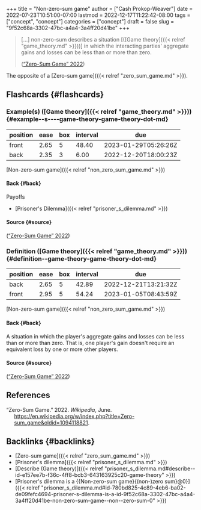 +++
title = "Non-zero-sum game"
author = ["Cash Prokop-Weaver"]
date = 2022-07-23T10:51:00-07:00
lastmod = 2022-12-17T11:22:42-08:00
tags = ["concept", "concept"]
categories = ["concept"]
draft = false
slug = "9f52c68a-3302-47bc-a4a4-3a4ff20d41be"
+++

> [...] non-zero-sum describes a situation [([Game theory]({{< relref "game_theory.md" >}}))] in which the interacting parties' aggregate gains and losses can be less than or more than zero.
>
> (<a href="#citeproc_bib_item_1">“Zero-Sum Game” 2022</a>)

The opposite of a [Zero-sum game]({{< relref "zero_sum_game.md" >}}).


## Flashcards {#flashcards}


### Example(s) ([Game theory]({{< relref "game_theory.md" >}})) {#example--s----game-theory-game-theory-dot-md}

| position | ease | box | interval | due                  |
|----------|------|-----|----------|----------------------|
| front    | 2.65 | 5   | 48.40    | 2023-01-29T05:26:26Z |
| back     | 2.35 | 3   | 6.00     | 2022-12-20T18:00:23Z |

[Non-zero-sum game]({{< relref "non_zero_sum_game.md" >}})


#### Back {#back}

Payoffs

-   [Prisoner's Dilemma]({{< relref "prisoner_s_dilemma.md" >}})


#### Source {#source}

(<a href="#citeproc_bib_item_1">“Zero-Sum Game” 2022</a>)


### Definition ([Game theory]({{< relref "game_theory.md" >}})) {#definition--game-theory-game-theory-dot-md}

| position | ease | box | interval | due                  |
|----------|------|-----|----------|----------------------|
| back     | 2.65 | 5   | 42.89    | 2022-12-21T13:21:32Z |
| front    | 2.95 | 5   | 54.24    | 2023-01-05T08:43:59Z |

[Non-zero-sum game]({{< relref "non_zero_sum_game.md" >}})


#### Back {#back}

A situation in which the player's aggregate gains and losses can be less than or more than zero. That is, one player's gain doesn't require an equivalent loss by one or more other players.


#### Source {#source}

(<a href="#citeproc_bib_item_1">“Zero-Sum Game” 2022</a>)

## References

<style>.csl-entry{text-indent: -1.5em; margin-left: 1.5em;}</style><div class="csl-bib-body">
  <div class="csl-entry"><a id="citeproc_bib_item_1"></a>“Zero-Sum Game.” 2022. <i>Wikipedia</i>, June. <a href="https://en.wikipedia.org/w/index.php?title=Zero-sum_game&oldid=1094118821">https://en.wikipedia.org/w/index.php?title=Zero-sum_game&#38;oldid=1094118821</a>.</div>
</div>


## Backlinks {#backlinks}

-   [Zero-sum game]({{< relref "zero_sum_game.md" >}})
-   [Prisoner's dilemma]({{< relref "prisoner_s_dilemma.md" >}})
-   [Describe (Game theory)]({{< relref "prisoner_s_dilemma.md#describe--id-e157ee7b-f36c-4ff8-bcb3-643163925c20-game-theory" >}})
-   [Prisoner's dilemma is a {{Non-zero-sum game}{(non-)zero sum}@0}]({{< relref "prisoner_s_dilemma.md#id-780bd825-4c89-4eb6-ba02-de09fefc4694-prisoner-s-dilemma-is-a-id-9f52c68a-3302-47bc-a4a4-3a4ff20d41be-non-zero-sum-game--non--zero-sum-0" >}})
